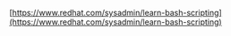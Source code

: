 [https://www.redhat.com/sysadmin/learn-bash-scripting](https://www.redhat.com/sysadmin/learn-bash-scripting)

